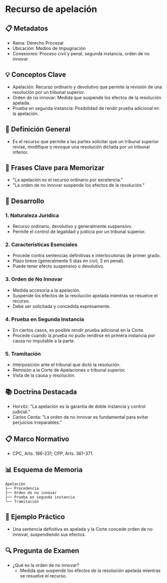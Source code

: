 # Recurso de apelación

## 📋 Metadatos
- Rama: Derecho Procesal
- Ubicación: Medios de Impugnación
- Conexiones: Proceso civil y penal, segunda instancia, orden de no innovar

## 💡 Conceptos Clave
- Apelación: Recurso ordinario y devolutivo que permite la revisión de una resolución por un tribunal superior.
- Orden de no innovar: Medida que suspende los efectos de la resolución apelada.
- Prueba en segunda instancia: Posibilidad de rendir prueba adicional en la apelación.

## 📖 Definición General
- Es el recurso que permite a las partes solicitar que un tribunal superior revise, modifique o revoque una resolución dictada por un tribunal inferior.

## 🎯 Frases Clave para Memorizar
- "La apelación es el recurso ordinario por excelencia."
- "La orden de no innovar suspende los efectos de la resolución."

## 📑 Desarrollo
### 1. Naturaleza Jurídica
- Recurso ordinario, devolutivo y generalmente suspensivo.
- Permite el control de legalidad y justicia por un tribunal superior.

### 2. Características Esenciales
- Procede contra sentencias definitivas e interlocutorias de primer grado.
- Plazo breve (generalmente 5 días en civil, 3 en penal).
- Puede tener efecto suspensivo o devolutivo.

### 3. Orden de No Innovar
- Medida accesoria a la apelación.
- Suspende los efectos de la resolución apelada mientras se resuelve el recurso.
- Debe ser solicitada y concedida expresamente.

### 4. Prueba en Segunda Instancia
- En ciertos casos, es posible rendir prueba adicional en la Corte.
- Procede cuando la prueba no pudo rendirse en primera instancia por causa no imputable a la parte.

### 5. Tramitación
- Interposición ante el tribunal que dictó la resolución.
- Remisión a la Corte de Apelaciones o tribunal superior.
- Vista de la causa y resolución.

## 📚 Doctrina Destacada
- Horvitz: "La apelación es la garantía de doble instancia y control judicial."
- Carlos Cerda: "La orden de no innovar es fundamental para evitar perjuicios irreparables."

## 📋 Marco Normativo
- CPC, Arts. 186-231; CPP, Arts. 361-371.

## 📊 Esquema de Memoria
```plaintext
Apelación
├── Procedencia
├── Orden de no innovar
├── Prueba en segunda instancia
└── Tramitación
```

## 📝 Ejemplo Práctico
- Una sentencia definitiva es apelada y la Corte concede orden de no innovar, suspendiendo sus efectos.

## 🔍 Pregunta de Examen
- ¿Qué es la orden de no innovar?
  - Medida que suspende los efectos de la resolución apelada mientras se resuelve el recurso. 